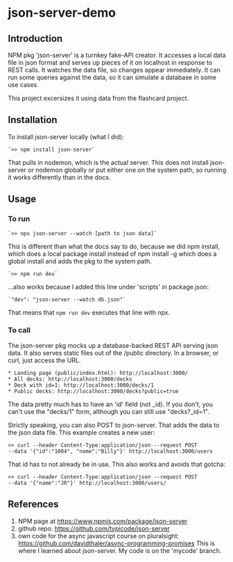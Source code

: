 # json-server-demo

## Introduction

NPM pkg 'json-server' is a turnkey fake-API creator. 
It accesses a local data file in json format and serves up pieces of it 
on localhost in response to REST calls. It watches the data file, so changes 
appear immediately. It can run some queries against the data, so it can
simulate a database in some use cases. 

This project excersizes it using data from the flashcard project.

## Installation

To install json-server locally (what I did):

    `>> npm install json-server`

That pulls in nodemon, which is the actual server. This does not install 
json-server or nodemon globally or put either one on the system path, so 
running it works differently than in the docs.

## Usage

### To run

    `>> npx json-server --watch [path to json data]`

This is different than what the docs say to do, because we did npm install,
which does a local package install instead of npm install -g which does a 
global install and adds the pkg to the system path.

    `>> npm run dev`

...also works because I added this line under 'scripts' in package.json:

    `"dev": "json-server --watch db.json"`

That means that `npm run dev` executes that line with npx.

### To call

The json-server pkg mocks up a database-backed REST API serving json data.
It also serves static files out of the /public directory.
In a browser, or curl, just access the URL.

    * Landing page (public/index.html): http://localhost:3000/
    * All decks: http://localhost:3000/decks
    * Deck with id=1: http://localhost:3000/decks/1
    * Public decks: http://localhost:3000/decks?public=true

The data pretty much has to have an 'id' field (not _id). If you don't, you
can't use the "decks/1" form, although you can still use "decks?_id=1".

Strictly speaking, you can also POST to json-server. That adds the data to 
the json data file. This example creates a new user:

    >> curl --header Content-Type:application/json --request POST 
    --data '{"id":"1004", "name":"Billy"}' http://localhost:3000/users

That id has to not already be in use. This also works and avoids that gotcha:

    >> curl --header Content-Type:application/json --request POST 
    --data '{"name":"JR"}' http://localhost:3000/users/

## References

1. NPM page at https://www.npmjs.com/package/json-server
2. github repo: https://github.com/typicode/json-server
3. own code for the async javascript course on pluralsight:
    https://github.com/davidthaler/async-programming-promises
This is where I learned about json-server. My code is on the 'mycode' branch.